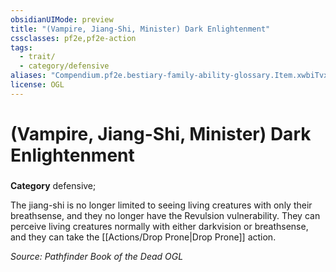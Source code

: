 ```yaml
---
obsidianUIMode: preview
title: "(Vampire, Jiang-Shi, Minister) Dark Enlightenment"
cssclasses: pf2e,pf2e-action
tags:
  - trait/
  - category/defensive
aliases: "Compendium.pf2e.bestiary-family-ability-glossary.Item.xwbiTvx3qyVEOqh6"
license: OGL
---
```

# (Vampire, Jiang-Shi, Minister) Dark Enlightenment

### 

**Category** defensive; 




The jiang-shi is no longer limited to seeing living creatures with only their breathsense, and they no longer have the Revulsion vulnerability. They can perceive living creatures normally with either darkvision or breathsense, and they can take the [[Actions/Drop Prone|Drop Prone]] action.

*Source: Pathfinder Book of the Dead*
*OGL*